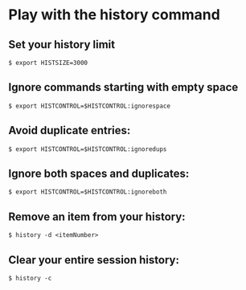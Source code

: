 # Play with the history command

## Set your history limit

    $ export HISTSIZE=3000

## Ignore commands starting with empty space

    $ export HISTCONTROL=$HISTCONTROL:ignorespace

## Avoid duplicate entries:

    $ export HISTCONTROL=$HISTCONTROL:ignoredups

## Ignore both spaces and duplicates:

    $ export HISTCONTROL=$HISTCONTROL:ignoreboth

## Remove an item from your history:

    $ history -d <itemNumber>

## Clear your entire session history:

    $ history -c
